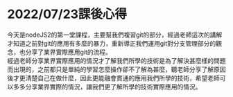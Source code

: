 # 2022/07/23課後心得
今天是nodeJS2的第一堂課程，主要幫我們複習git的部分，經過老師這次的講解才知道之前對git的應用有多麼的暴力，重新導正我們運用git對分支管理部分的觀念，也分享了業界實際應用git的流程。  
經過老師分享業界實際應用的情況才了解我們所學的技術是為了解決甚麼樣的問題而出現的，之前都只是單純的學習怎麼操作卻不了解為甚麼，聽老師分享了解原因後才更清楚自己在做什麼，因此更能融會貫通的應用我們所學的技術，希望老師可以多多分享業界實際的情況，讓我們更了解所學的技術實際應用的情況。
